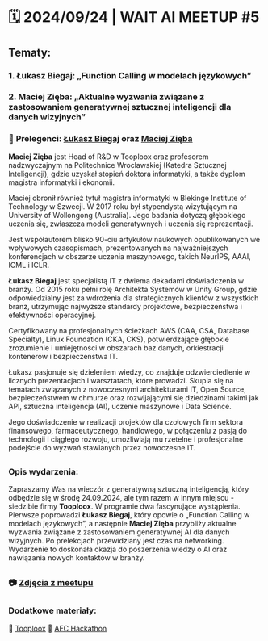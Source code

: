 
# 🗓️ 2024/09/24 | WAIT AI MEETUP #5

## Tematy:

### 1. Łukasz Biegaj: „Function Calling w modelach językowych”

### 2. Maciej Zięba: „Aktualne wyzwania związane z zastosowaniem generatywnej sztucznej inteligencji dla danych wizyjnych”

### 🎤 **Prelegenci: [Łukasz Biegaj](https://www.linkedin.com/in/lukasz-biegaj/) oraz [Maciej Zięba](https://www.linkedin.com/in/maciej-zieba-04011598/)**


**Maciej Zięba** jest Head of R&D w Tooploox oraz profesorem nadzwyczajnym na Politechnice Wrocławskiej (Katedra Sztucznej Inteligencji), gdzie uzyskał stopień doktora informatyki, a także dyplom magistra informatyki i ekonomii.

Maciej obronił również tytuł magistra informatyki w Blekinge Institute of Technology w Szwecji. W 2017 roku był stypendystą wizytującym na University of Wollongong (Australia). Jego badania dotyczą głębokiego uczenia się, zwłaszcza modeli generatywnych i uczenia się reprezentacji.

Jest współautorem blisko 90-ciu artykułów naukowych opublikowanych we wpływowych czasopismach, prezentowanych na najważniejszych konferencjach w obszarze uczenia maszynowego, takich NeurIPS, AAAI, ICML i ICLR.

**Łukasz Biegaj** jest specjalistą IT z dwiema dekadami doświadczenia w branży. Od 2015 roku pełni rolę Architekta Systemów w Unity Group, gdzie odpowiedzialny jest za wdrożenia dla strategicznych klientów z wszystkich branż, utrzymując najwyższe standardy projektowe, bezpieczeństwa i efektywności operacyjnej.

Certyfikowany na profesjonalnych ścieżkach AWS (CAA, CSA, Database Specialty), Linux Foundation (CKA, CKS), potwierdzające głębokie zrozumienie i umiejętności w obszarach baz danych, orkiestracji kontenerów i bezpieczeństwa IT.

Łukasz pasjonuje się dzieleniem wiedzy, co znajduje odzwierciedlenie w licznych prezentacjach i warsztatach, które prowadzi. Skupia się na tematach związanych z nowoczesnymi architekturami IT, Open Source, bezpieczeństwem w chmurze oraz rozwijającymi się dziedzinami takimi jak API, sztuczna inteligencja (AI), uczenie maszynowe i Data Science.

Jego doświadczenie w realizacji projektów dla czołowych firm sektora finansowego, farmaceutycznego, handlowego, w połączeniu z pasją do technologii i ciągłego rozwoju, umożliwiają mu rzetelne i profesjonalne podejście do wyzwań stawianych przez nowoczesne IT.
##
### **Opis wydarzenia:**

Zapraszamy Was na wieczór z generatywną sztuczną inteligencją, który odbędzie się w środę 24.09.2024, ale tym razem w innym miejscu - siedzibie firmy **Tooploox**. W programie dwa fascynujące wystąpienia. Pierwsze poprowadzi **Łukasz Biegaj**, który opowie o „Function Calling w modelach językowych”, a następnie **Maciej Zięba** przybliży aktualne wyzwania związane z zastosowaniem generatywnej AI dla danych wizyjnych. Po prelekcjach przewidziany jest czas na networking. Wydarzenie to doskonała okazja do poszerzenia wiedzy o AI oraz nawiązania nowych kontaktów w branży.

##
### 📷 **[Zdjęcia z meetupu](https://photos.google.com/share/AF1QipNge_5iaXS2BvQ1hyg0rZ_RdgczZVyI3MMK2oaKGfXG5OD43NcMF5Gv9egzZKN3IQ?key=Z01lS2RWMjA5NC1JRzZxNnZ4LWtFQkVQdjktbmxR)**
##

### **Dodatkowe materiały:**

🔗 [Tooploox](https://www.linkedin.com/company/tooploox/)
🔗 [AEC Hackathon](https://hack.creoox.com)